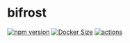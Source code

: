 # bifrost

[![npm version](https://badgen.net/npm/v/@stableness/bifrost)](https://www.npmjs.com/package/@stableness/bifrost)
[![Docker Size](https://img.shields.io/docker/image-size/imcotton/bifrost-node?label=Docker)](https://hub.docker.com/r/imcotton/bifrost-node)
[![actions](https://github.com/stableness/bifrost/workflows/Publishing/badge.svg)](https://github.com/stableness/bifrost/actions)

